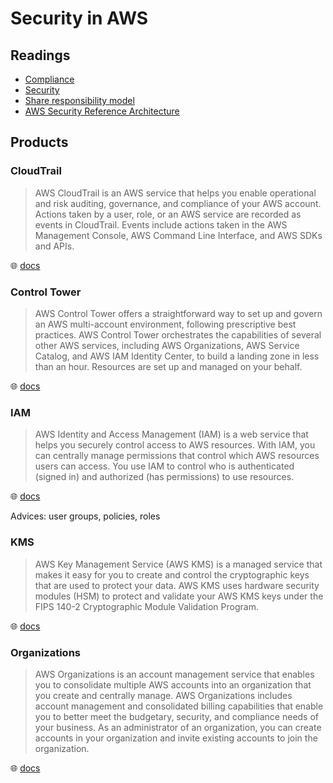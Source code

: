 # Security in AWS

## Readings

* [Compliance](https://aws.amazon.com/compliance/)
* [Security](https://aws.amazon.com/security/)
* [Share responsibility model](https://aws.amazon.com/compliance/shared-responsibility-model/)
* [AWS Security Reference Architecture](https://docs.aws.amazon.com/prescriptive-guidance/latest/security-reference-architecture/welcome.html)

## Products

### CloudTrail

> AWS CloudTrail is an AWS service that helps you enable operational and risk auditing, governance, and compliance of your AWS account.
> Actions taken by a user, role, or an AWS service are recorded as events in CloudTrail.
> Events include actions taken in the AWS Management Console, AWS Command Line Interface, and AWS SDKs and APIs.

🌐 [docs](https://docs.aws.amazon.com/awscloudtrail/latest/userguide/cloudtrail-user-guide.html)

### Control Tower

> AWS Control Tower offers a straightforward way to set up and govern an AWS multi-account environment, following prescriptive best practices.
> AWS Control Tower orchestrates the capabilities of several other AWS services, including AWS Organizations, AWS Service Catalog, and AWS IAM Identity Center, to build a landing zone in less than an hour.
> Resources are set up and managed on your behalf.

🌐 [docs](https://docs.aws.amazon.com/controltower/latest/userguide/what-is-control-tower.html)

### IAM

> AWS Identity and Access Management (IAM) is a web service that helps you securely control access to AWS resources.
> With IAM, you can centrally manage permissions that control which AWS resources users can access.
> You use IAM to control who is authenticated (signed in) and authorized (has permissions) to use resources.

🌐 [docs](https://docs.aws.amazon.com/IAM/latest/UserGuide/introduction.html)

Advices: user groups, policies, roles

### KMS

> AWS Key Management Service (AWS KMS) is a managed service that makes it easy for you to create and control the cryptographic keys that are used to protect your data.
> AWS KMS uses hardware security modules (HSM) to protect and validate your AWS KMS keys under the FIPS 140-2 Cryptographic Module Validation Program.

🌐 [docs](https://docs.aws.amazon.com/kms/latest/developerguide/overview.html)

### Organizations

> AWS Organizations is an account management service that enables you to consolidate multiple AWS accounts into an organization that you create and centrally manage.
> AWS Organizations includes account management and consolidated billing capabilities that enable you to better meet the budgetary, security, and compliance needs of your business.
> As an administrator of an organization, you can create accounts in your organization and invite existing accounts to join the organization.

🌐 [docs](https://docs.aws.amazon.com/organizations/latest/userguide/orgs_introduction.html)
